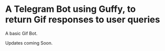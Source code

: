 # A Telegram Bot using Guffy, to return Gif responses to user queries
A basic Gif Bot.

Updates coming Soon.
